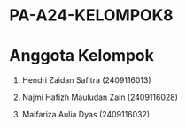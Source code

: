 # PA-A24-KELOMPOK8
# Anggota Kelompok

1. Hendri Zaidan Safitra (2409116013)

2. Najmi Hafizh Mauludan Zain (2409116028)

3. Maifariza Aulia Dyas (2409116032)
